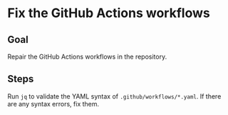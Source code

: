 # Fix the GitHub Actions workflows

## Goal

Repair the GitHub Actions workflows in the repository.

## Steps

Run `jq` to validate the YAML syntax of `.github/workflows/*.yaml`.
If there are any syntax errors, fix them.
